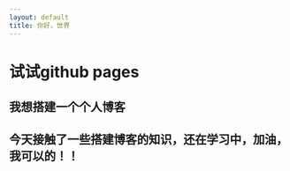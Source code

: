 ```yaml
---
layout: default
title: 你好，世界
---
```


# 试试github pages
## 我想搭建一个个人博客
## 今天接触了一些搭建博客的知识，还在学习中，加油，我可以的！！